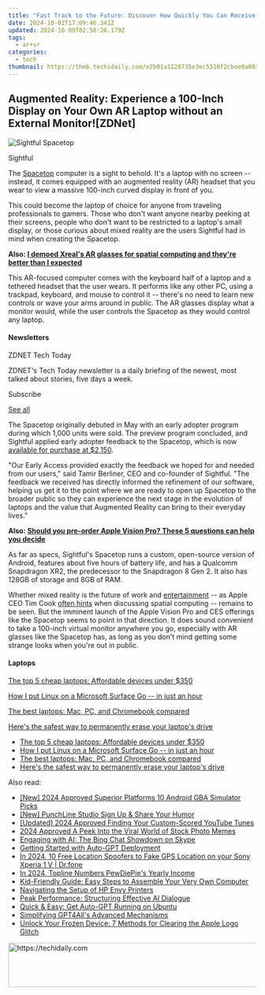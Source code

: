 ```yaml
---
title: "Fast Track to the Future: Discover How Quickly You Can Receive an Apple Vision Pro!"
date: 2024-10-02T17:09:46.341Z
updated: 2024-10-09T02:58:26.179Z
tags:
  - ar+vr
categories:
  - tech
thumbnail: https://thmb.techidaily.com/e2b01a1128735e3ec5310f2cbee0a0035159bd501806692c9cb150d9959d92bc.jpg
---
```


## Augmented Reality: Experience a 100-Inch Display on Your Own AR Laptop without an External Monitor![ZDNet]

![Sightful Spacetop](https://www.zdnet.com/a/img/resize/7ff64b211bccdae9e023f61cf988dce7f8e58804/2024/01/18/92490641-9e15-4cbc-b3d4-66c68141e43c/spacetop.jpg?auto=webp&width=1280)

Sightful

The [Spacetop](https://sightful.com/) computer is a sight to behold. It's a laptop with no screen -- instead, it comes equipped with an augmented reality (AR) headset that you wear to view a massive 100-inch curved display in front of you. 

This could become the laptop of choice for anyone from traveling professionals to gamers. Those who don't want anyone nearby peeking at their screens, people who don't want to be restricted to a laptop's small display, or those curious about mixed reality are the users Sightful had in mind when creating the Spacetop. 

**Also: [I demoed Xreal's AR glasses for spatial computing and they're better than I expected](https://www.zdnet.com/article/i-demoed-xreals-ar-glasses-for-spatial-computing-and-theyre-better-than-i-expected/)**

This AR-focused computer comes with the keyboard half of a laptop and a tethered headset that the user wears. It performs like any other PC, using a trackpad, keyboard, and mouse to control it -- there's no need to learn new controls or wave your arms around in public. The AR glasses display what a monitor would, while the user controls the Spacetop as they would control any laptop.

#### Newsletters

ZDNET Tech Today

ZDNET's Tech Today newsletter is a daily briefing of the newest, most talked about stories, five days a week.

 Subscribe

[See all](https://www.zdnet.com/newsletters/)

The Spacetop originally debuted in May with an early adopter program during which 1,000 units were sold. The preview program concluded, and Sightful applied early adopter feedback to the Spacetop, which is now [available for purchase at $2,150](https://sightful.com/).

"Our Early Access provided exactly the feedback we hoped for and needed from our users," said Tamir Berliner, CEO and co-founder of Sightful. "The feedback we received has directly informed the refinement of our software, helping us get it to the point where we are ready to open up Spacetop to the broader public so they can experience the next stage in the evolution of laptops and the value that Augmented Reality can bring to their everyday lives."

**Also: [Should you pre-order Apple Vision Pro? These 5 questions can help you decide](https://www.zdnet.com/article/apple-vision-pro-should-you-pre-order/)**

As far as specs, Sightful's Spacetop runs a custom, open-source version of Android, features about five hours of battery life, and has a Qualcomm Snapdragon XR2, the predecessor to the Snapdragon 8 Gen 2\. It also has 128GB of storage and 8GB of RAM. 

Whether mixed reality is the future of work and [entertainment](https://www.zdnet.com/article/apple-is-now-marketing-vision-pro-as-the-ultimate-entertainment-device/) \-- as Apple CEO Tim Cook [often hints](https://www.zdnet.com/article/apple-vision-pro-in-stores-february-2-pre-orders-start-january-19/) when discussing spatial computing -- remains to be seen. But the imminent launch of the Apple Vision Pro and CES offerings like the Spacetop seems to point in that direction. It does sound convenient to take a 100-inch virtual monitor anywhere you go, especially with AR glasses like the Spacetop has, as long as you don't mind getting some strange looks when you're out in public. 

#### Laptops

[The top 5 cheap laptops: Affordable devices under $350](https://www.zdnet.com/article/best-cheap-laptop/ "The top 5 cheap laptops: Affordable devices under $350")

[How I put Linux on a Microsoft Surface Go -- in just an hour](https://www.zdnet.com/article/how-i-put-linux-on-a-microsoft-surface-go-in-just-an-hour/ "How I put Linux on a Microsoft Surface Go -- in just an hour")

[The best laptops: Mac, PC, and Chromebook compared](https://www.zdnet.com/article/best-laptop/ "The best laptops: Mac, PC, and Chromebook compared")

[Here's the safest way to permanently erase your laptop's drive](https://www.zdnet.com/article/wiping-a-windows-laptop-heres-the-safest-free-way-to-erase-your-personal-data/ "Here's the safest way to permanently erase your laptop's drive")

* [The top 5 cheap laptops: Affordable devices under $350](https://www.zdnet.com/article/best-cheap-laptop/ "The top 5 cheap laptops: Affordable devices under $350")
* [How I put Linux on a Microsoft Surface Go -- in just an hour](https://www.zdnet.com/article/how-i-put-linux-on-a-microsoft-surface-go-in-just-an-hour/ "How I put Linux on a Microsoft Surface Go -- in just an hour")
* [The best laptops: Mac, PC, and Chromebook compared](https://www.zdnet.com/article/best-laptop/ "The best laptops: Mac, PC, and Chromebook compared")
* [Here's the safest way to permanently erase your laptop's drive](https://www.zdnet.com/article/wiping-a-windows-laptop-heres-the-safest-free-way-to-erase-your-personal-data/ "Here's the safest way to permanently erase your laptop's drive")

<ins class="adsbygoogle"
     style="display:block"
     data-ad-format="autorelaxed"
     data-ad-client="ca-pub-7571918770474297"
     data-ad-slot="1223367746"></ins>

<ins class="adsbygoogle"
     style="display:block"
     data-ad-client="ca-pub-7571918770474297"
     data-ad-slot="8358498916"
     data-ad-format="auto"
     data-full-width-responsive="true"></ins>

<span class="atpl-alsoreadstyle">Also read:</span>
<div><ul>
<li><a href="https://on-screen-recording.techidaily.com/new-2024-approved-superior-platforms-10-android-gba-simulator-picks/"><u>[New] 2024 Approved Superior Platforms 10 Android GBA Simulator Picks</u></a></li>
<li><a href="https://extra-skills.techidaily.com/new-punchline-studio-sign-up-and-share-your-humor/"><u>[New] PunchLine Studio Sign Up & Share Your Humor</u></a></li>
<li><a href="https://youtube-blog.techidaily.com/ed-2024-approved-finding-your-custom-scored-youtube-tunes/"><u>[Updated] 2024 Approved Finding Your Custom-Scored YouTube Tunes</u></a></li>
<li><a href="https://extra-information.techidaily.com/2024-approved-a-peek-into-the-viral-world-of-stock-photo-memes/"><u>2024 Approved A Peek Into the Viral World of Stock Photo Memes</u></a></li>
<li><a href="https://tech-savvy.techidaily.com/engaging-with-ai-the-bing-chat-showdown-on-skype/"><u>Engaging with AI: The Bing Chat Showdown on Skype</u></a></li>
<li><a href="https://tech-savvy.techidaily.com/getting-started-with-auto-gpt-deployment/"><u>Getting Started with Auto-GPT Deployment</u></a></li>
<li><a href="https://android-location.techidaily.com/in-2024-10-free-location-spoofers-to-fake-gps-location-on-your-sony-xperia-1-v-drfone-by-drfone-virtual/"><u>In 2024, 10 Free Location Spoofers to Fake GPS Location on your Sony Xperia 1 V | Dr.fone</u></a></li>
<li><a href="https://fox-glue.techidaily.com/in-2024-topline-numbers-pewdiepies-yearly-income/"><u>In 2024, Topline Numbers PewDiePie's Yearly Income</u></a></li>
<li><a href="https://hardware-reviews.techidaily.com/kid-friendly-guide-easy-steps-to-assemble-your-very-own-computer/"><u>Kid-Friendly Guide: Easy Steps to Assemble Your Very Own Computer</u></a></li>
<li><a href="https://printer-issues.techidaily.com/navigating-the-setup-of-hp-envy-printers/"><u>Navigating the Setup of HP Envy Printers</u></a></li>
<li><a href="https://tech-savvy.techidaily.com/peak-performance-structuring-effective-ai-dialogue/"><u>Peak Performance: Structuring Effective AI Dialogue</u></a></li>
<li><a href="https://tech-savvy.techidaily.com/quick-and-easy-get-auto-gpt-running-on-ubuntu/"><u>Quick & Easy: Get Auto-GPT Running on Ubuntu</u></a></li>
<li><a href="https://tech-savvy.techidaily.com/simplifying-gpt4alls-advanced-mechanisms/"><u>Simplifying GPT4All's Advanced Mechanisms</u></a></li>
<li><a href="https://fox-that.techidaily.com/unlock-your-frozen-device-7-methods-for-clearing-the-apple-logo-glitch/"><u>Unlock Your Frozen Device: 7 Methods for Clearing the Apple Logo Glitch</u></a></li>
</ul></div>

<!-- affiliate ads begin -->
<a href="https://ephamedtechinc.pxf.io/c/5597632/2137227/26400" target="_top" id="2137227">
  <img src="//a.impactradius-go.com/display-ad/26400-2137227" border="0" alt="https://techidaily.com" width="728" height="90"/>
</a>
<img height="0" width="0" src="https://ephamedtechinc.pxf.io/i/5597632/2137227/26400" style="position:absolute;visibility:hidden;" border="0" />
<!-- affiliate ads end -->

